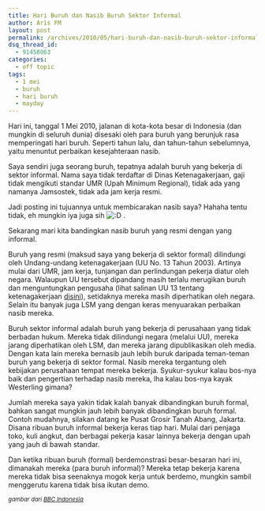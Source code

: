 ```yaml
---
title: Hari Buruh dan Nasib Buruh Sektor Informal
author: Aris FM
layout: post
permalink: /archives/2010/05/hari-buruh-dan-nasib-buruh-sektor-informal.html
dsq_thread_id:
  - 91458863
categories:
  - off topic
tags:
  - 1 mei
  - buruh
  - hari buruh
  - mayday
---
```

[<img src="http://i1.wp.com/cekerholic.com/wp-content/uploads/2010/05/demo-buruh-300x225.jpg?fit=300%2C225" alt="" title="demo buruh" class="alignleft size-medium wp-image-56" data-recalc-dims="1" />][1]Hari ini, tanggal 1 Mei 2010, jalanan di kota-kota besar di Indonesia (dan mungkin di seluruh dunia) disesaki oleh para buruh yang berunjuk rasa memperingati hari buruh. Seperti tahun lalu, dan tahun-tahun sebelumnya, yaitu menuntut perbaikan kesejahteraan nasib.

Saya sendiri juga seorang buruh, tepatnya adalah buruh yang bekerja di sektor informal. Nama saya tidak terdaftar di Dinas Ketenagakerjaan, gaji tidak mengikuti standar UMR (Upah Minimum Regional), tidak ada yang namanya Jamsostek, tidak ada jam kerja resmi.

Jadi posting ini tujuannya untuk membicarakan nasib saya? Hahaha tentu tidak, eh mungkin iya juga sih <img src='http://i1.wp.com/cekerholic.com/wp-includes/images/smilies/icon_biggrin.gif?w=604' alt=':D' class='wp-smiley' data-recalc-dims="1" /> . 

Sekarang mari kita bandingkan nasib buruh yang resmi dengan yang informal. 

Buruh yang resmi (maksud saya yang bekerja di sektor formal) dilindungi oleh Undang-undang ketenagakerjaan (UU No. 13 Tahun 2003). Artinya mulai dari UMR, jam kerja, tunjangan dan perlindungan pekerja diatur oleh negara. Walaupun UU tersebut dipandang masih terlalu merugikan buruh dan menguntungkan pengusaha (lihat salinan UU 13 tentang ketenagakerjaan [disini][2]), setidaknya mereka masih diperhatikan oleh negara. Selain itu banyak juga LSM yang dengan keras menyuarakan perbaikan nasib mereka. 

Buruh sektor informal adalah buruh yang bekerja di perusahaan yang tidak berbadan hukum. Mereka tidak dilindungi negara (melalui UU), mereka jarang diperhatikan oleh LSM, dan mereka jarang dipublikasikan oleh media. Dengan kata lain mereka bernasib jauh lebih buruk daripada teman-teman buruh yang bekerja di sektor formal. Nasib mereka tergantung oleh kebijakan perusahaan tempat mereka bekerja. Syukur-syukur kalau bos-nya baik dan pengertian terhadap nasib mereka, lha kalau bos-nya kayak Westerling gimana?

Jumlah mereka saya yakin tidak kalah banyak dibandingkan buruh formal, bahkan sangat mungkin jauh lebih banyak dibandingkan buruh formal. Contoh mudahnya, silakan datang ke Pusat Grosir Tanah Abang, Jakarta. Disana ribuan buruh informal bekerja keras tiap hari. Mulai dari penjaga toko, kuli angkut, dan berbagai pekerja kasar lainnya bekerja dengan upah yang jauh di bawah standar. 

Dan ketika ribuan buruh (formal) berdemonstrasi besar-besaran hari ini, dimanakah mereka (para buruh informal)? Mereka tetap bekerja karena mereka tidak bisa seenaknya mogok kerja untuk berdemo, mungkin sambil menggerutu karena tidak bisa ikutan demo.

<small><em>gambar dari <a href="http://www.bbc.co.uk/indonesia/multimedia/2010/05/100501_jakartarally.shtml">BBC Indonesia</a></em></small>

 [1]: http://i2.wp.com/cekerholic.com/wp-content/uploads/2010/05/demo-buruh.jpg
 [2]: http://docs.google.com/viewer?a=v&#038;q=cache:eoKw7rTUOKcJ:www.bnn.go.id/portalbaru/portal/konten.php%3Fnama%3DPerundangan%26op%3Ddl_uu%26namafile%3D13%2520ttg%2520ketenagakerjaan.pdf+uu+ketenagakerjaan&#038;hl=id&#038;pid=bl&#038;srcid=ADGEESir5KPhu4n474agslioBw7BjGejbi8eMHmtCxoOtyu10qxSoWX6s0GBk-BLc8CJL0qYwyccLI--CROY7CfqGKnVW4vqGLwsHLFJ08LZOrf9fhtXFjqatK7g0Y0VJYmZNhzM08NV&#038;sig=AHIEtbTLulq15B28ssebgUxnFMctVyinww